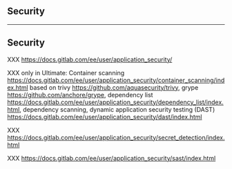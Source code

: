 <!-- .slide: id="gitlab_security" class="vertical-center" -->

<i class="fa-duotone fa-shield-check fa-8x fa-duotone-colors" style="float: right; color: grey;"></i>

## Security

---

## Security

XXX https://docs.gitlab.com/ee/user/application_security/

XXX only in Ultimate: Container scanning https://docs.gitlab.com/ee/user/application_security/container_scanning/index.html based on trivy https://github.com/aquasecurity/trivy, grype https://github.com/anchore/grype, dependency list https://docs.gitlab.com/ee/user/application_security/dependency_list/index.html, dependency scanning, dynamic application security testing (DAST) https://docs.gitlab.com/ee/user/application_security/dast/index.html

XXX https://docs.gitlab.com/ee/user/application_security/secret_detection/index.html

XXX https://docs.gitlab.com/ee/user/application_security/sast/index.html
